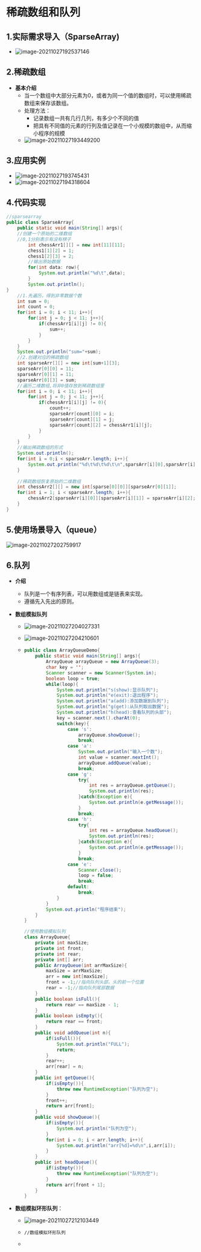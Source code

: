 # 稀疏数组和队列

## 1.实际需求导入（SparseArray)

- ![image-20211027192537146](images/image-20211027192537146.png)



## 2.稀疏数组

- **基本介绍**
  - 当一个数组中大部分元素为0，或者为同一个值的数组时，可以使用稀疏数组来保存该数组。
  - 处理方法：
    - 记录数组一共有几行几列，有多少个不同的值
    - 把具有不同值的元素的行列及值记录在一个小规模的数组中，从而缩小程序的规模
  - ![image-20211027193449200](images/image-20211027193449200.png)



## 3.应用实例

- ![image-20211027193745431](images/image-20211027193745431.png)
- ![image-20211027194318604](images/image-20211027194318604.png)



## 4.代码实现

```java
//sparsearray
public class SparseArray{
    public static void main(String[] args){
    //创建一个原始的二维数组
    //0,1分别表示有没有棋子
        int chessArr1[][] = new int[11][11];
        chess1[1][2] = 1;
        chess1[2][3] = 2;
        //输出原始数据
        for(int data: row){
            System.out.println("%d\t",data);
        }
        System.out.println();
}
    //1.先遍历，得到非零数据个数
    int sum = 0;
    int count = 0;
    for(int i = 0; i < 11; i++){
        for(int j = 0; j < 11; j++){
            if(chessArr1[i][j] != 0){
                sum++;
            }
        }
    }
    System.out.println("sum="+sum);
    //2.创建对应的稀疏数组
    int sparseArr[][] = new int[sum+1][3];
    sparseArr[0][0] = 11;
    sparseArr[0][1] = 11;
    sparseArr[0][3] = sum;
    //遍历二维数组,将非0值存放到稀疏数组里  
    for(int i = 0; i < 11; i++){
        for(int j = 0; j < 11; j++){
            if(chessArr1[i][j] != 0){
                count++;
                sparseArr[count][0] = i;
                sparseArr[count][1] = j;
                sparseArr[count][2] = chessArr1[i][j];
            }
        }
    }
    //输出稀疏数组的形式
    System.out.println();
    for(int i = 0;i < sparseArr.length; i++){
        System.out.println("%d\t%d\t%d\t\n",sparsArr[i][0],sparsArr[i][1],sparsArr[i][2]);
    }
 
    //稀疏数组恢复原始的二维数组
    int chessArr2[][] = new int[sparse[0][0]][sparseArr[0][1]];
    for(int i = 1; i < sparseArr.length; i++){
        chessArr2[sparseArr[i][0]][sparseArr[i][1]] = sparseArr[i][2];
    }   
}


```

## 5.使用场景导入（queue）

![image-20211027202759917](images/image-20211027202759917.png)

## 6.队列

- **介绍**

  - 队列是一个有序列表，可以用数组或是链表来实现。
  - 遵循先入先出的原则。

- **数组模拟队列**

  - ![image-20211027204027331](images/image-20211027204027331.png)

  - ![image-20211027204210601](images/image-20211027204210601.png)

  - ```java
    public class ArrayQueueDemo{
        public static void main(String[] args){
            ArrayQueue arrayQueue = new ArrayQueue(3);
            char key = '';
            Scanner scanner = new Scanner(System.in);
            boolean loop = true;
            while(loop){
                System.out.println("s(show):显示队列");
                System.out.println("e(exit):退出程序");
                System.out.println("a(add):添加数据到队列");
                System.out.println("g(get):从队列取出数据");
                System.out.println("h(head):查看队列的头部");
                key = scanner.next().charAt(0);
                switch(key){
                    case 's':
                        arrayQueue.showQueue();
                        break;
                    case 'a':
                        System.out.println("输入一个数");
                        int value = scanner.nextInt();
                        arrayQueue.addQueue(value);
                        break;
                    case 'g':
                        try{
                            int res = arrayQueue.getQueue();
                            System.out.println(res);
                        }catch(Exception e){
                            System.out.println(e.getMessage());
                        }
                        break;
                    case 'h':
                        try{
                            int res = arrayQueue.headQueue();
                            System.out.println(res);
                        }catch(Exception e){
                            System.out.println(e.getMessage());
                        }
                        break;
                    case 'e':
                        Scanner.close();
                        loop = false;
                        break;
                    default:
                        break;
                }
            }
            System.out.println("程序结束");
        }
    }
    
    //使用数组模拟队列
    class ArrayQueue{
        private int maxSize;
        private int front;
        private int rear;
        private int[] arr;
        public ArrayQueue(int arrMaxSize){
            maxSize = arrMaxSize;
            arr = new int[maxSize];
            front = -1;//指向队列头部，头的前一个位置
            rear = -1;//指向队列尾部数据
        }
        public boolean isFull(){
            return rear == maxSize - 1;
        }
        public boolean isEmpty(){
            return rear == front;
        }
        public void addQueue(int n){
            if(isFull()){
                System.out.println("FULL");
                return;
            }
            rear++;
            arr[rear] = n;
        }
        public int getQueue(){
            if(isEmpty()){
                throw new RuntimeException("队列为空");
            }
            front++;
            return arr[front];
        }
        public void showQueue(){
            if(isEmpty()){
                System.out.println("队列为空");
            }
            for(int i = 0; i < arr.length; i++){
                System.out.println("arr[%d]=%d\n",i,arr[i]);
            }
        }
        public int headQueue(){
            if(isEmpty()){
                throw new RuntimeException("队列为空");
            }
            return arr[front + 1];
        }
    }
    ```

- **数组模拟环形队列**：

  - ![image-20211027212103449](images/image-20211027212103449.png)

  - ```
    //数组模拟环形队列
    
    ```

  - 



